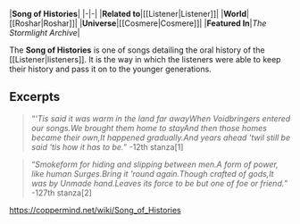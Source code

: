 |**Song of Histories**|
|-|-|
|**Related to**|[[Listener\|Listener]]|
|**World**|[[Roshar\|Roshar]]|
|**Universe**|[[Cosmere\|Cosmere]]|
|**Featured In**|*The Stormlight Archive*|

The **Song of Histories** is one of songs detailing the oral history of the [[Listener\|listeners]]. It is the way in which the listeners were able to keep their history and pass it on to the younger generations.

## Excerpts
>“*'Tis said it was warm in the land far awayWhen Voidbringers entered our songs.We brought them home to stayAnd then those homes became their own,It happened gradually.And years ahead 'twil still be said 'tis how it has to be.*”
\-12th stanza[1]

>“*Smokeform for hiding and slipping between men.A form of power, like human Surges.Bring it 'round again.Though crafted of gods,It was by Unmade hand.Leaves its force to be but one of foe or friend.*”
\-127th stanza[2]



https://coppermind.net/wiki/Song_of_Histories
